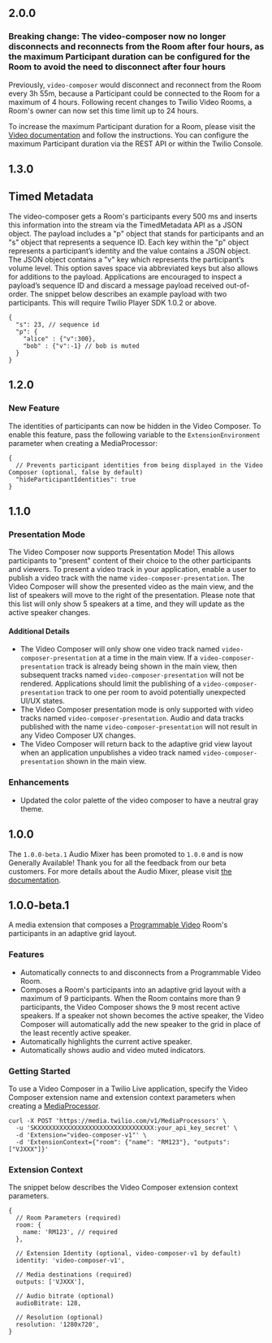 ## 2.0.0

### Breaking change: The video-composer now no longer disconnects and reconnects from the Room after four hours, as the maximum Participant duration can be configured for the Room to avoid the need to disconnect after four hours

Previously, `video-composer` would disconnect and reconnect from the Room every 3h 55m, because a Participant could be connected to the Room for a maximum of 4 hours. Following recent changes to Twilio Video Rooms, a Room's owner can now set this time limit up to 24 hours.

To increase the maximum Participant duration for a Room, please visit the [Video documentation](https://www.twilio.com/docs/video/configure-maximum-participant-duration) and follow the instructions. You can configure the maximum Participant duration via the REST API or within the Twilio Console.

## 1.3.0

## Timed Metadata

The video-composer gets a Room's participants every 500 ms and inserts this information into the stream via the TimedMetadata API as a JSON object. The payload includes a "p" object that stands for participants and an "s" object that represents a sequence ID. Each key within the "p" object represents a participant’s identity and the value contains a JSON object. The JSON object contains a "v" key which represents the participant’s volume level. This option saves space via abbreviated keys but also allows for additions to the payload. Applications are encouraged to inspect a payload’s sequence ID and discard a message payload received out-of-order. The snippet below describes an example payload with two participants. This will require Twilio Player SDK 1.0.2 or above.

```json5
{
  "s": 23, // sequence id
  "p": {
    "alice" : {"v":300},
    "bob" : {"v":-1} // bob is muted
  }
}
```
## 1.2.0

### New Feature

The identities of participants can now be hidden in the Video Composer. To enable this feature, pass the following variable to the `ExtensionEnvironment` parameter when creating a MediaProcessor:

```json5
{
  // Prevents participant identities from being displayed in the Video Composer (optional, false by default)
  "hideParticipantIdentities": true
}
```

## 1.1.0

### Presentation Mode

The Video Composer now supports Presentation Mode! This allows participants to "present" content of their choice to the other participants and viewers. To present a video track in your application, enable a user to publish a video track with the name `video-composer-presentation`. The Video Composer will show the presented video as the main view, and the list of speakers will move to the right of the presentation. Please note that this list will only show 5 speakers at a time, and they will update as the active speaker changes.

#### Additional Details

- The Video Composer will only show one video track named `video-composer-presentation` at a time in the main view. If a `video-composer-presentation` track is already being shown in the main view, then subsequent tracks named `video-composer-presentation` will not be rendered. Applications should limit the publishing of a `video-composer-presentation` track to one per room to avoid potentially unexpected UI/UX states.
- The Video Composer presentation mode is only supported with video tracks named `video-composer-presentation`. Audio and data tracks published with the name `video-composer-presentation` will not result in any Video Composer UX changes.
- The Video Composer will return back to the adaptive grid view layout when an application unpublishes a video track named `video-composer-presentation` shown in the main view.

### Enhancements

- Updated the color palette of the video composer to have a neutral gray theme.

## 1.0.0

The `1.0.0-beta.1` Audio Mixer has been promoted to `1.0.0` and is now Generally Available! Thank you for all the feedback from our beta customers. For more details about the Audio Mixer, please visit [the documentation](https://www.twilio.com/docs/live/audio-mixer).

## 1.0.0-beta.1

A media extension that composes a [Programmable Video](https://www.twilio.com/video) Room's participants in an adaptive grid layout.

### Features

- Automatically connects to and disconnects from a Programmable Video Room.
- Composes a Room's participants into an adaptive grid layout with a maximum of 9 participants. When the Room contains more than 9 participants, the Video Composer shows the 9 most recent active speakers. If a speaker not shown becomes the active speaker, the Video Composer will automatically add the new speaker to the grid in place of the least recently active speaker.
- Automatically highlights the current active speaker.
- Automatically shows audio and video muted indicators.

### Getting Started

To use a Video Composer in a Twilio Live application, specify the Video Composer extension name and extension context parameters when creating a [MediaProcessor](https://www.twilio.com/docs/live/api/mediaprocessors).

```shell
curl -X POST 'https://media.twilio.com/v1/MediaProcessors' \
  -u 'SKXXXXXXXXXXXXXXXXXXXXXXXXXXXXXXXX:your_api_key_secret' \
  -d 'Extension="video-composer-v1"' \
  -d 'ExtensionContext={"room": {"name": "RM123"}, "outputs": ["VJXXX"]}'
```

### Extension Context

The snippet below describes the Video Composer extension context parameters.

```json5
{
  // Room Parameters (required)
  room: {
    name: 'RM123', // required
  },

  // Extension Identity (optional, video-composer-v1 by default)
  identity: 'video-composer-v1',

  // Media destinations (required)
  outputs: ['VJXXX'],

  // Audio bitrate (optional)
  audioBitrate: 128,

  // Resolution (optional)
  resolution: '1280x720',
}
```
